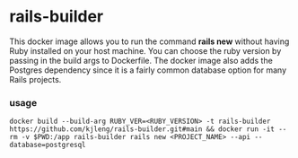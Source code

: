 # rails-builder
This docker image allows you to run the command **rails new** without having Ruby installed on your host machine. You can choose the ruby version by passing in the build args to Dockerfile. 
The docker image also adds the Postgres dependency since it is a fairly common database option for many Rails projects.

### usage
```console
docker build --build-arg RUBY_VER=<RUBY_VERSION> -t rails-builder https://github.com/kjleng/rails-builder.git#main && docker run -it --rm -v $PWD:/app rails-builder rails new <PROJECT_NAME> --api --database=postgresql
```